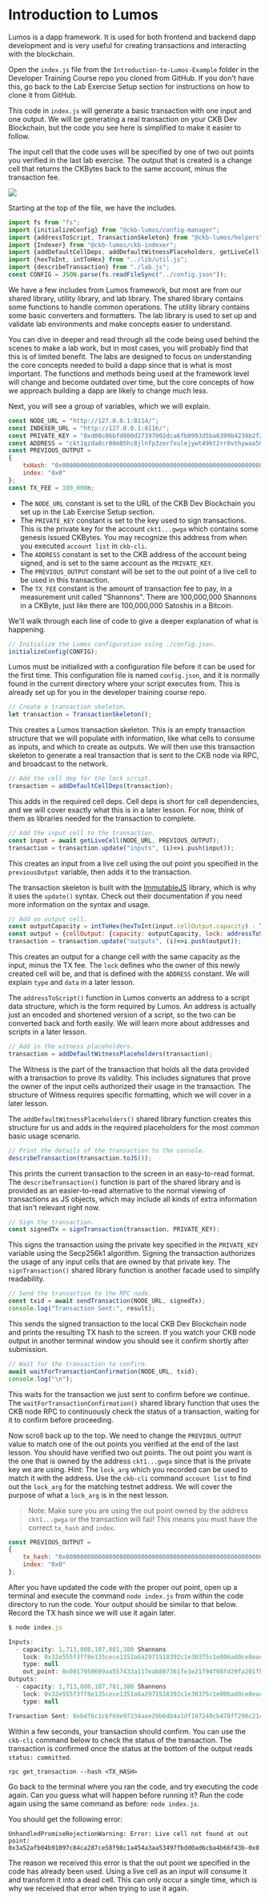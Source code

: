# Introduction to Lumos

Lumos is a dapp framework. It is used for both frontend and backend dapp development and is very useful for creating transactions and interacting with the blockchain.

Open the `index.js` file from the `Introduction-to-Lumos-Example` folder in the Developer Training Course repo you cloned from GitHub. If you don't have this, go back to the Lab Exercise Setup section for instructions on how to clone it from GitHub.

This code in `index.js` will generate a basic transaction with one input and one output. We will be generating a real transaction on your CKB Dev Blockchain, but the code you see here is simplified to make it easier to follow.

The input cell that the code uses will be specified by one of two out points you verified in the last lab exercise. The output that is created is a change cell that returns the CKBytes back to the same account, minus the transaction fee.&#x20;

![](../.gitbook/assets/code-transaction.png)

Starting at the top of the file, we have the includes.

```javascript
import fs from "fs";
import {initializeConfig} from "@ckb-lumos/config-manager";
import {addressToScript, TransactionSkeleton} from "@ckb-lumos/helpers";
import {Indexer} from "@ckb-lumos/ckb-indexer";
import {addDefaultCellDeps, addDefaultWitnessPlaceholders, getLiveCell, sendTransaction, signTransaction, waitForTransactionConfirmation} from "../lib/index.js";
import {hexToInt, intToHex} from "../lib/util.js";
import {describeTransaction} from "./lab.js";
const CONFIG = JSON.parse(fs.readFileSync("../config.json"));
```

We have a few includes from Lumos framework, but most are from our shared library, utility library, and lab library. The shared library contains some functions to handle common operations. The utility library contains some basic converters and formatters. The lab library is used to set up and validate lab environments and make concepts easier to understand.

You can dive in deeper and read through all the code being used behind the scenes to make a lab work, but in most cases, you will probably find that this is of limited benefit. The labs are designed to focus on understanding the core concepts needed to build a dapp since that is what is most important. The functions and methods being used at the framework level will change and become outdated over time, but the core concepts of how we approach building a dapp are likely to change much less.

Next, you will see a group of variables, which we will explain.

```javascript
const NODE_URL = "http://127.0.0.1:8114/";
const INDEXER_URL = "http://127.0.0.1:8116/";
const PRIVATE_KEY = "0xd00c06bfd800d27397002dca6fb0993d5ba6399b4238b2f29ee9deb97593d2bc";
const ADDRESS = "ckt1qzda0cr08m85hc8jlnfp3zer7xulejywt49kt2rr0vthywaa50xwsqwgx292hnvmn68xf779vmzrshpmm6epn4c0cgwga";
const PREVIOUS_OUTPUT =
{
	txHash: "0x0000000000000000000000000000000000000000000000000000000000000000",
	index: "0x0"
};
const TX_FEE = 100_000n;
```



* The `NODE_URL` constant is set to the URL of the CKB Dev Blockchain you set up in the Lab Exercise Setup section.
* The `PRIVATE_KEY` constant is set to the key used to sign transactions. This is the private key for the account `ckt1...gwga` which contains some genesis issued CKBytes. You may recognize this address from when you executed `account list` in `ckb-cli`.
* The `ADDRESS` constant is set to the CKB address of the account being signed, and is set to the same account as the `PRIVATE_KEY`.
* &#x20;The `PREVIOUS_OUTPUT` constant will be set to the out point of a live cell to be used in this transaction.&#x20;
* The `TX_FEE` constant is the amount of transaction fee to pay, in a measurement unit called "Shannons". There are 100,000,000 Shannons in a CKByte, just like there are 100,000,000 Satoshis in a Bitcoin.

We'll walk through each line of code to give a deeper explanation of what is happening.

```javascript
// Initialize the Lumos configuration using ./config.json.
initializeConfig(CONFIG);
```

Lumos must be initialized with a configuration file before it can be used for the first time. This configuration file is named `config.json`, and it is normally found in the current directory where your script executes from. This is already set up for you in the developer training course repo.

```javascript
// Create a transaction skeleton.
let transaction = TransactionSkeleton();
```

This creates a Lumos transaction skeleton. This is an empty transaction structure that we will populate with information, like what cells to consume as inputs, and which to create as outputs. We will then use this transaction skeleton to generate a real transaction that is sent to the CKB node via RPC, and broadcast to the network.

```javascript
// Add the cell dep for the lock script.
transaction = addDefaultCellDeps(transaction);
```

This adds in the required cell deps. Cell deps is short for cell dependencies, and we will cover exactly what this is in a later lesson. For now, think of them as libraries needed for the transaction to complete.

```javascript
// Add the input cell to the transaction.
const input = await getLiveCell(NODE_URL, PREVIOUS_OUTPUT);
transaction = transaction.update("inputs", (i)=>i.push(input));
```

This creates an input from a live cell using the out point you specified in the `previousOutput` variable, then adds it to the transaction.

The transaction skeleton is built with the [ImmutableJS](https://immutable-js.github.io/immutable-js/) library, which is why it uses the `update()` syntax. Check out their documentation if you need more information on the syntax and usage.

```javascript
// Add an output cell.
const outputCapacity = intToHex(hexToInt(input.cellOutput.capacity) - TX_FEE);
const output = {cellOutput: {capacity: outputCapacity, lock: addressToScript(ADDRESS), type: null}, data: "0x"};
transaction = transaction.update("outputs", (i)=>i.push(output));
```

This creates an output for a change cell with the same capacity as the input, minus the TX fee. The `lock` defines who the owner of this newly created cell will be, and that is defined with the `ADDRESS` constant. We will explain `type` and `data` in a later lesson.

The `addressToScript()` function in Lumos converts an address to a script data structure, which is the form required by Lumos. An address is actually just an encoded and shortened version of a script, so the two can be converted back and forth easily. We will learn more about addresses and scripts in a later lesson.&#x20;

```javascript
// Add in the witness placeholders.
transaction = addDefaultWitnessPlaceholders(transaction);
```

The Witness is the part of the transaction that holds all the data provided with a transaction to prove its validity. This includes signatures that prove the owner of the input cells authorized their usage in the transaction. The structure of Witness requires specific formatting, which we will cover in a later lesson.

The `addDefaultWitnessPlaceholders()` shared library function creates this structure for us and adds in the required placeholders for the most common basic usage scenario.

```javascript
// Print the details of the transaction to the console.
describeTransaction(transaction.toJS());
```

This prints the current transaction to the screen in an easy-to-read format. The `describeTransaction()` function is part of the shared library and is provided as an easier-to-read alternative to the normal viewing of transactions as JS objects, which may include all kinds of extra information that isn't relevant right now.&#x20;

```javascript
// Sign the transaction.
const signedTx = signTransaction(transaction, PRIVATE_KEY);
```

This signs the transaction using the private key specified in the `PRIVATE_KEY` variable using the Secp256k1 algorithm. Signing the transaction authorizes the usage of any input cells that are owned by that private key. The `signTransaction()` shared library function is another facade used to simplify readability.

```javascript
// Send the transaction to the RPC node.
const txid = await sendTransaction(NODE_URL, signedTx);
console.log("Transaction Sent:", result);
```

This sends the signed transaction to the local CKB Dev Blockchain node and prints the resulting TX hash to the screen. If you watch your CKB node output in another terminal window you should see it confirm shortly after submission.

```javascript
// Wait for the transaction to confirm.
await waitForTransactionConfirmation(NODE_URL, txid);
console.log("\n");
```

This waits for the transaction we just sent to confirm before we continue. The `waitForTransactionConfirmation()` shared library function that uses the CKB node RPC to continuously check the status of a transaction, waiting for it to confirm before proceeding.

Now scroll back up to the top. We need to change the `PREVIOUS_OUTPUT` value to match one of the out points you verified at the end of the last lesson. You should have verified two out points. The out point you want is the one that is owned by the address `ckt1...gwga` since that is the private key we are using. Hint: The `lock_arg` which you recorded can be used to match it with the address. Use the `ckb-cli` command `account list` to find out the `lock_arg` for the matching testnet address. We will cover the purpose of what a `lock_arg` is in the next lesson.

> Note: Make sure you are using the out point owned by the address `ckt1...gwga` or the transaction will fail! This means you must have the correct `tx_hash` and `index`.

```javascript
const PREVIOUS_OUTPUT =
{
	tx_hash: "0x0000000000000000000000000000000000000000000000000000000000000000",
	index: "0x0"
};
```

After you have updated the code with the proper out point, open up a terminal and execute the command `node index.js` from within the code directory to run the code. Your output should be similar to that below. Record the TX hash since we will use it again later.

```javascript
$ node index.js

Inputs:
  - capacity: 1,713,808,107,881,380 Shannons
    lock: 0x32e555f3ff8e135cece1351a6a2971518392c1e30375c1e006ad0ce8eac07947
    type: null
    out_point: 0x0017950609aa557433a117eab807361fe3e21794f08fd29fa201fb005928bb3e-0x0
Outputs:
  - capacity: 1,713,808,107,781,380 Shannons
    lock: 0x32e555f3ff8e135cece1351a6a2971518392c1e30375c1e006ad0ce8eac07947
    type: null

Transaction Sent: 0xbdf6c1cbf69e97234aae29b6db4a1df107240cb478ff290c214d403b1dfbd94d
```

Within a few seconds, your transaction should confirm. You can use the `ckb-cli` command below to check the status of the transaction. The transaction is confirmed once the status at the bottom of the output reads `status: committed`.

```
rpc get_transaction --hash <TX_HASH>
```

Go back to the terminal where you ran the code, and try executing the code again. Can you guess what will happen before running it? Run the code again using the same command as before: `node index.js`.

You should get the following error:

```
UnhandledPromiseRejectionWarning: Error: Live cell not found at out point: 0x3a52afb04b91097c84ca287ce58f98c1a454a3aa53497fbdd0ad6cba4b66f43b-0x0
```

The reason we received this error is that the out point we specified in the code has already been used. Using a live cell as an input will consume it and transform it into a dead cell. This can only occur a single time, which is why we received that error when trying to use it again.
